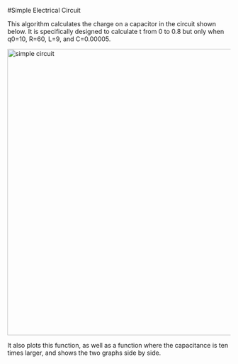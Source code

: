 #Simple Electrical Circuit

This algorithm calculates the charge on a capacitor in the circuit shown below. It is specifically designed to calculate t from 0 to 0.8 but only when q0=10, R=60, L=9, and C=0.00005. 


<img width="647" alt="simple circuit" src="https://user-images.githubusercontent.com/83365442/116962156-7aaf1880-ac62-11eb-9bc6-f1d78f737ec4.png">

It also plots this function, as well as a function where the capacitance is ten times larger, and shows the two graphs side by side. 
